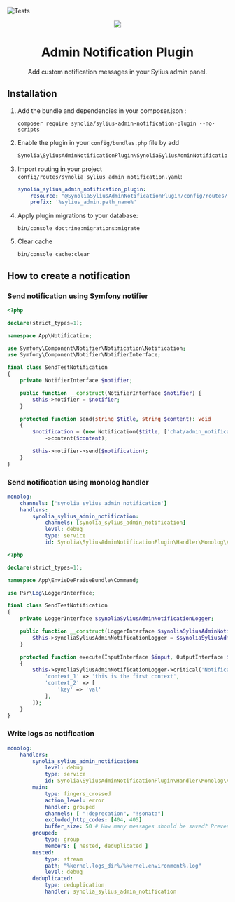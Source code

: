 ![Tests](https://github.com/synolia/SyliusAdminNotificationPlugin/workflows/CI/badge.svg?branch=master)

<p align="center">
    <a href="https://sylius.com" target="_blank">
        <img src="https://demo.sylius.com/assets/shop/img/logo.png" />
    </a>
</p>

<h1 align="center">Admin Notification Plugin</h1>
<p align="center">Add custom notification messages in your Sylius admin panel.</p>

## Installation

1. Add the bundle and dependencies in your composer.json :

    ```shell
    composer require synolia/sylius-admin-notification-plugin --no-scripts
    ```

2. Enable the plugin in your `config/bundles.php` file by add

    ```php
    Synolia\SyliusAdminNotificationPlugin\SynoliaSyliusAdminNotificationPlugin::class => ['all' => true],
    ```

3. Import routing in your project `config/routes/synolia_sylius_admin_notification.yaml`:

    ```yaml
    synolia_sylius_admin_notification_plugin:
        resource: "@SynoliaSyliusAdminNotificationPlugin/config/routes/admin_routing.yaml"
        prefix: '%sylius_admin.path_name%'
    ```

4. Apply plugin migrations to your database:

    ```shell
    bin/console doctrine:migrations:migrate
    ```

5. Clear cache

    ```shell
    bin/console cache:clear
    ```


## How to create a notification

### Send notification using Symfony notifier
```php
<?php

declare(strict_types=1);

namespace App\Notification;

use Symfony\Component\Notifier\Notification\Notification;
use Symfony\Component\Notifier\NotifierInterface;

final class SendTestNotification
{
    private NotifierInterface $notifier;

    public function __construct(NotifierInterface $notifier) {
        $this->notifier = $notifier;
    }

    protected function send(string $title, string $content): void
    {
        $notification = (new Notification($title, ['chat/admin_notification']))
            ->content($content);

        $this->notifier->send($notification);
    }
}
```

### Send notification using monolog handler

```yaml
monolog:
    channels: ['synolia_sylius_admin_notification']
    handlers:
        synolia_sylius_admin_notification:
            channels: [synolia_sylius_admin_notification]
            level: debug
            type: service
            id: Synolia\SyliusAdminNotificationPlugin\Handler\Monolog\AdminNotificationHandler
```

```php
<?php

declare(strict_types=1);

namespace App\EnvieDeFraiseBundle\Command;

use Psr\Log\LoggerInterface;

final class SendTestNotification
{
    private LoggerInterface $synoliaSyliusAdminNotificationLogger;

    public function __construct(LoggerInterface $synoliaSyliusAdminNotificationLogger) {
        $this->synoliaSyliusAdminNotificationLogger = $synoliaSyliusAdminNotificationLogger;
    }

    protected function execute(InputInterface $input, OutputInterface $output): int
    {
        $this->synoliaSyliusAdminNotificationLogger->critical('Notification message', [
            'context_1' => 'this is the first context',
            'context_2' => [
                'key' => 'val'
            ],
        ]);
    }
}
```

### Write logs as notification

```yaml
monolog:
    handlers:
        synolia_sylius_admin_notification:
            level: debug
            type: service
            id: Synolia\SyliusAdminNotificationPlugin\Handler\Monolog\AdminNotificationHandler
        main:
            type: fingers_crossed
            action_level: error
            handler: grouped
            channels: [ "!deprecation", "!sonata"]
            excluded_http_codes: [404, 405]
            buffer_size: 50 # How many messages should be saved? Prevent memory leaks
        grouped:
            type: group
            members: [ nested, deduplicated ]
        nested:
            type: stream
            path: "%kernel.logs_dir%/%kernel.environment%.log"
            level: debug
        deduplicated:
            type: deduplication
            handler: synolia_sylius_admin_notification
```
